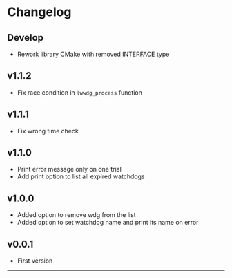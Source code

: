 # Changelog

## Develop

- Rework library CMake with removed INTERFACE type

## v1.1.2

- Fix race condition in `lwwdg_process` function

## v1.1.1

- Fix wrong time check

## v1.1.0

- Print error message only on one trial
- Add print option to list all expired watchdogs

## v1.0.0

- Added option to remove wdg from the list
- Added option to set watchdog name and print its name on error

## v0.0.1

- First version
****